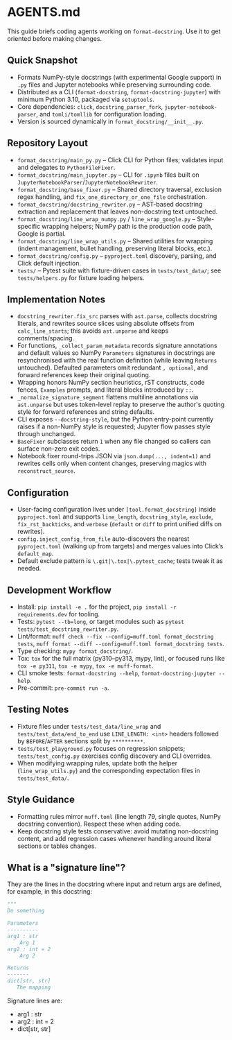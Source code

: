 # AGENTS.md

This guide briefs coding agents working on `format-docstring`. Use it to get
oriented before making changes.

## Quick Snapshot

- Formats NumPy-style docstrings (with experimental Google support) in `.py`
  files and Jupyter notebooks while preserving surrounding code.
- Distributed as a CLI (`format-docstring`, `format-docstring-jupyter`) with
  minimum Python 3.10, packaged via `setuptools`.
- Core dependencies: `click`, `docstring_parser_fork`,
  `jupyter-notebook-parser`, and `tomli/tomllib` for configuration loading.
- Version is sourced dynamically in `format_docstring/__init__.py`.

## Repository Layout

- `format_docstring/main_py.py` – Click CLI for Python files; validates input
  and delegates to `PythonFileFixer`.
- `format_docstring/main_jupyter.py` – CLI for `.ipynb` files built on
  `JupyterNotebookParser`/`JupyterNotebookRewriter`.
- `format_docstring/base_fixer.py` – Shared directory traversal, exclusion
  regex handling, and `fix_one_directory_or_one_file` orchestration.
- `format_docstring/docstring_rewriter.py` – AST-based docstring extraction and
  replacement that leaves non-docstring text untouched.
- `format_docstring/line_wrap_numpy.py` / `line_wrap_google.py` –
  Style-specific wrapping helpers; NumPy path is the production code path,
  Google is partial.
- `format_docstring/line_wrap_utils.py` – Shared utilities for wrapping (indent
  management, bullet handling, preserving literal blocks, etc.).
- `format_docstring/config.py` – `pyproject.toml` discovery, parsing, and Click
  default injection.
- `tests/` – Pytest suite with fixture-driven cases in `tests/test_data/`; see
  `tests/helpers.py` for fixture loading helpers.

## Implementation Notes

- `docstring_rewriter.fix_src` parses with `ast.parse`, collects docstring
  literals, and rewrites source slices using absolute offsets from
  `calc_line_starts`; this avoids `ast.unparse` and keeps comments/spacing.
- For functions, `_collect_param_metadata` records signature annotations and
  default values so NumPy ``Parameters`` signatures in docstrings are
  resynchronised with the real function definition (while leaving ``Returns``
  untouched). Defaulted parameters omit redundant `, optional`, and forward
  references keep their original quoting.
- Wrapping honors NumPy section heuristics, rST constructs, code fences,
  `Examples` prompts, and literal blocks introduced by `::`.
- `_normalize_signature_segment` flattens multiline annotations via
  `ast.unparse` but uses token-level replay to preserve the author's quoting
  style for forward references and string defaults.
- CLI exposes `--docstring-style`, but the Python entry-point currently raises
  if a non-NumPy style is requested; Jupyter flow passes style through
  unchanged.
- `BaseFixer` subclasses return `1` when any file changed so callers can
  surface non-zero exit codes.
- Notebook fixer round-trips JSON via `json.dump(..., indent=1)` and rewrites
  cells only when content changes, preserving magics with `reconstruct_source`.

## Configuration

- User-facing configuration lives under `[tool.format_docstring]` inside
  `pyproject.toml` and supports `line_length`, `docstring_style`, `exclude`,
  `fix_rst_backticks`, and `verbose` (`default` or `diff` to print unified
  diffs on rewrites).
- `config.inject_config_from_file` auto-discovers the nearest `pyproject.toml`
  (walking up from targets) and merges values into Click’s `default_map`.
- Default exclude pattern is `\.git|\.tox|\.pytest_cache`; tests tweak it as
  needed.

## Development Workflow

- Install: `pip install -e .` for the project,
  `pip install -r requirements.dev` for tooling.
- Tests: `pytest --tb=long`, or target modules such as
  `pytest tests/test_docstring_rewriter.py`.
- Lint/format: `muff check --fix --config=muff.toml format_docstring tests`,
  `muff format --diff --config=muff.toml format_docstring tests`.
- Type checking: `mypy format_docstring/`.
- Tox: `tox` for the full matrix (py310–py313, mypy, lint), or focused runs
  like `tox -e py311`, `tox -e mypy`, `tox -e muff-format`.
- CLI smoke tests: `format-docstring --help`,
  `format-docstring-jupyter --help`.
- Pre-commit: `pre-commit run -a`.

## Testing Notes

- Fixture files under `tests/test_data/line_wrap` and
  `tests/test_data/end_to_end` use `LINE_LENGTH: <int>` headers followed by
  `BEFORE`/`AFTER` sections split by `**********`.
- `tests/test_playground.py` focuses on regression snippets;
  `tests/test_config.py` exercises config discovery and CLI overrides.
- When modifying wrapping rules, update both the helper (`line_wrap_utils.py`)
  and the corresponding expectation files in `tests/test_data/`.

## Style Guidance

- Formatting rules mirror `muff.toml` (line length 79, single quotes, NumPy
  docstring convention). Respect these when adding code.
- Keep docstring style tests conservative: avoid mutating non-docstring
  content, and add regression cases whenever handling around literal sections
  or tables changes.

## What is a "signature line"?

They are the lines in the docstring where input and return args are defined,
for example, in this docstring:

```python
"""
Do something

Parameters
----------
arg1 : str
    Arg 1
arg2 : int = 2
    Arg 2

Returns
-------
dict[str, str]
   The mapping
```

Signature lines are:

- arg1 : str
- arg2 : int = 2
- dict[str, str]
